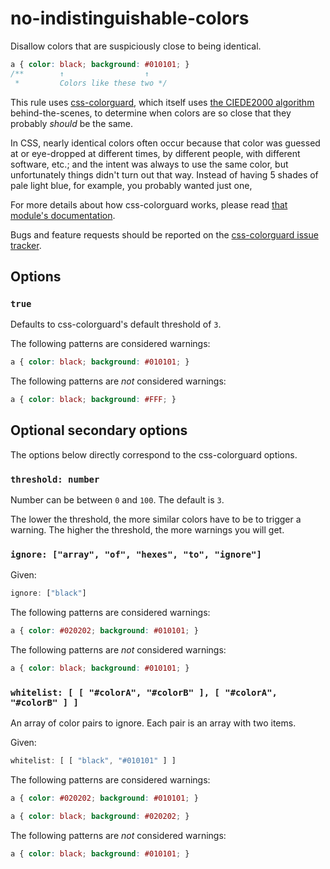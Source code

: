 # no-indistinguishable-colors

Disallow colors that are suspiciously close to being identical.

```css
a { color: black; background: #010101; }
/**        ↑                  ↑
 *         Colors like these two */
```

This rule uses [css-colorguard](https://github.com/SlexAxton/css-colorguard), which itself uses [the CIEDE2000 algorithm](http://en.wikipedia.org/wiki/Color_difference#CIEDE2000) behind-the-scenes, to determine when colors are so close that they probably *should* be the same.

In CSS, nearly identical colors often occur because that color was guessed at or eye-dropped at different times, by different people, with different software, etc.; and the intent was always to use the same color, but unfortunately things didn't turn out that way. Instead of having 5 shades of pale light blue, for example, you probably wanted just one,

For more details about how css-colorguard works, please read [that module's documentation](https://github.com/SlexAxton/css-colorguard).

Bugs and feature requests should be reported on the [css-colorguard issue tracker](https://github.com/SlexAxton/css-colorguard/issues).

## Options

### `true`

Defaults to css-colorguard's default threshold of `3`.

The following patterns are considered warnings:

```css
a { color: black; background: #010101; }
```

The following patterns are *not* considered warnings:

```css
a { color: black; background: #FFF; }
```

## Optional secondary options

The options below directly correspond to the css-colorguard options.

### `threshold: number`

Number can be between `0` and `100`. The default is `3`.

The lower the threshold, the more similar colors have to be to trigger a warning. The higher the threshold, the more warnings you will get.

### `ignore: ["array", "of", "hexes", "to", "ignore"]`

Given:

```js
ignore: ["black"]
```

The following patterns are considered warnings:

```css
a { color: #020202; background: #010101; }
```

The following patterns are *not* considered warnings:

```css
a { color: black; background: #010101; }
```

### `whitelist: [ [ "#colorA", "#colorB" ], [ "#colorA", "#colorB" ] ]`

An array of color pairs to ignore. Each pair is an array with two items.

Given:

```js
whitelist: [ [ "black", "#010101" ] ]
```

The following patterns are considered warnings:

```css
a { color: #020202; background: #010101; }
```

```css
a { color: black; background: #020202; }
```

The following patterns are *not* considered warnings:

```css
a { color: black; background: #010101; }
```
